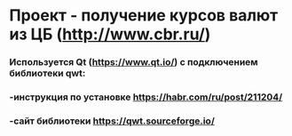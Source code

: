 # Проект - получение курсов валют из ЦБ (http://www.cbr.ru/)  
### Используется Qt (https://www.qt.io/) с подключением библиотеки qwt:  
### -инструкция по установке https://habr.com/ru/post/211204/  
### -сайт библиотеки https://qwt.sourceforge.io/